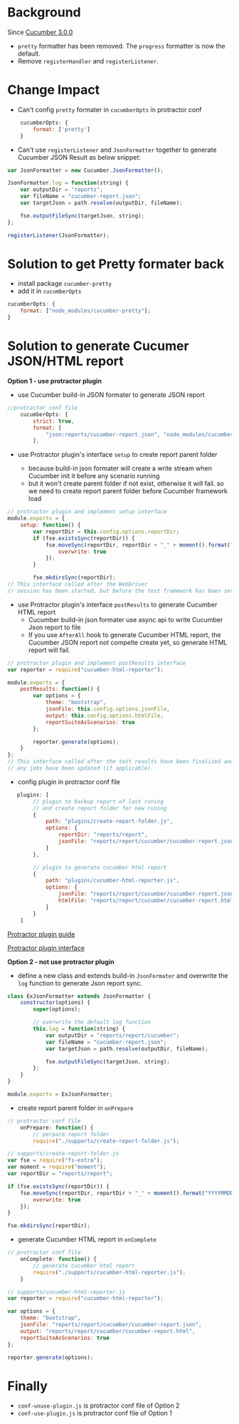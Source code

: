 # Background

Since [Cucumber 3.0.0](https://github.com/cucumber/cucumber-js/compare/v2.3.1...v3.0.0)

* `pretty` formatter has been removed. The `progress` formatter is now the default.
* Remove `registerHandler` and `registerListener`.

# Change Impact

* Can't config `pretty` formater in `cucumberOpts` in protractor conf
```javascript
    cucumberOpts: {
        format: ['pretty']
    }
```
* Can't use `registerListener` and `JsonFormatter` together to generate Cucumber JSON Result as below snippet:

```javascript
var JsonFormatter = new Cucumber.JsonFormatter();

JsonFormatter.log = function(string) {
    var outputDir = "reports";
    var fileName = "cucumber-report.json";
    var targetJson = path.resolve(outputDir, fileName);

    fse.outputFileSync(targetJson, string);
};

registerListener(JsonFormatter);
```

# Solution to get Pretty formater back

* install package `cucumber-pretty`
* add it in `cucumberOpts`

```javascript
cucumberOpts: {
    format: ["node_modules/cucumber-pretty"];
}
```

# Solution to generate Cucumer JSON/HTML report

**Option 1 - use protractor plugin**

* use Cucumber build-in JSON formater to generate JSON report
```javascript
//protractor conf file
    cucumberOpts: {
        strict: true,
        format: [
            "json:reports/cucumber-report.json", "node_modules/cucumber-pretty"
        ],
```
* use Protractor plugin's interface `setup` to create report parent folder

  * because build-in json formater will create a write stream
when Cucumber init it before any scenario running
  * but it
won't create parent folder if not exist, otherwise it will fail. so we need to create report parent folder before Cucumber framework load
```javascript
// protractor plugin and implement setup interface
module.exports = {
    setup: function() {
        var reportDir = this.config.options.reportDir;
        if (fse.existsSync(reportDir)) {
            fse.moveSync(reportDir, reportDir + "_" + moment().format("YYYYMMDD_HHmmss"), {
                overwrite: true
            });
        }

        fse.mkdirsSync(reportDir);
// This interface called after the WebDriver
// session has been started, but before the test framework has been set up
```

* use Protractor plugin's interface `postResults` to generate Cucumber HTML report
  * Cucumber build-in json formater use async api to write Cucumber Json report to file
  * If you use `AfterAll` hook to generate Cucumber HTML report, the Cucumber JSON report not compelte create yet, so generate HTML report will fail.
```javascript
// protractor plugin and implement postResults interface
var reporter = require("cucumber-html-reporter");

module.exports = {
    postResults: function() {
        var options = {
            theme: "bootstrap",
            jsonFile: this.config.options.jsonFile,
            output: this.config.options.htmlFile,
            reportSuiteAsScenarios: true
        };

        reporter.generate(options);
    }
};
// This interface called after the test results have been finalized and
// any jobs have been updated (if applicable).
```
* config plugin in protractor conf file
```javascript
   plugins: [
        // plugin to backup report of last runing
        // and create report folder for new runing
        {
            path: "plugins/create-report-folder.js",
            options: {
                reportDir: "reports/report",
                jsonFile: "reports/report/cucumber/cucumber-report.json"
            }
        },

        // plugin to generate cucumber html report
        {
            path: "plugins/cucumber-html-reporter.js",
            options: {
                jsonFile: "reports/report/cucumber/cucumber-report.json",
                htmlFile: "reports/report/cucumber/cucumber-report.html"
            }
        }
    ]
```
[Protractor plugin guide](http://www.protractortest.org/#/plugins)

[Protractor plugin interface](https://github.com/angular/protractor/blob/5.3.0/lib/plugins.ts)


**Option 2 - not use protractor plugin**
* define a new class and extends build-in `JsonFormater` and overwrite the `log` function to generate Json report sync.
```javascript
class ExJsonFormatter extends JsonFormatter {
    constructor(options) {
        super(options);

        // overwrite the default log function
        this.log = function(string) {
            var outputDir = "reports/report/cucumber";
            var fileName = "cucumber-report.json";
            var targetJson = path.resolve(outputDir, fileName);

            fse.outputFileSync(targetJson, string);
        };
    }
}

module.exports = ExJsonFormatter;
```

* create report parent folder in `onPrepare`
```javascript
// protractor conf file
    onPrepare: function() {
        // perpare report folder
        require("./supports/create-report-folder.js");

// supports/create-report-folder.js
var fse = require("fs-extra");
var moment = require("moment");
var reportDir = "reports/report";

if (fse.existsSync(reportDir)) {
    fse.moveSync(reportDir, reportDir + "_" + moment().format("YYYYMMDD_HHmmss"), {
        overwrite: true
    });
}

fse.mkdirsSync(reportDir);
```

* generate Cucumber HTML report in `onComplete`
```javascript
// protractor conf file
    onComplete: function() {
        // generate cucumber html report
        require("./supports/cucumber-html-reporter.js");
    }

// supports/cucumber-html-reporter.js
var reporter = require("cucumber-html-reporter");

var options = {
    theme: "bootstrap",
    jsonFile: "reports/report/cucumber/cucumber-report.json",
    output: "reports/report/cucumber/cucumber-report.html",
    reportSuiteAsScenarios: true
};

reporter.generate(options);
```

# Finally

* `conf-unuse-plugin.js` is protractor conf file of Option 2
* `conf-use-plugin.js` is protractor conf file of Option 1